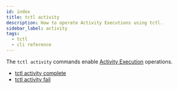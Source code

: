 ```yaml
---
id: index
title: tctl activity
description: How to operate Activity Executions using tctl.
sidebar_label: activity
tags:
  - tctl
  - cli reference
---
```


The `tctl activity` commands enable [Activity Execution](/concepts/what-is-an-activity-execution) operations.

- [tctl activity complete](/tctl-v1/activity/complete)
- [tctl activity fail](/tctl-v1/activity/fail)
